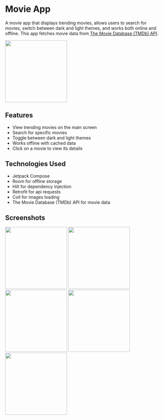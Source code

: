 # Movie App

A movie app that displays trending movies, allows users to search for movies, switch between dark and light themes, and works both online and offline. This app fetches movie data from [The Movie Database (TMDb) API](https://www.themoviedb.org/documentation/api).

  <img src="https://github.com/FouadBahari/Android-movies-application-test/assets/63747680/600e3f08-6240-4d31-a202-02ac758215c4" width="200" />
  
## Features

- View trending movies on the main screen
- Search for specific movies
- Toggle between dark and light themes
- Works offline with cached data
- Click on a movie to view its details

## Technologies Used

- Jetpack Compose
- Room for offline storage
- Hilt for dependency injection
- Retrofit for api requests
- Coil for images loading
- The Movie Database (TMDb) API for movie data

## Screenshots
<div>
  <img src="https://github.com/FouadBahari/Android-movies-application-test/assets/63747680/30c1659c-eb58-4cca-a4b9-2c69d97542f6" width="200" />
  <img src="https://github.com/FouadBahari/Android-movies-application-test/assets/63747680/d96a2c45-6abc-4514-8965-645bc9627449" width="200" />
  <img src="https://github.com/FouadBahari/Android-movies-application-test/assets/63747680/bad86289-4c1e-486b-823f-a5df8a141833" width="200" />
   <img src="https://github.com/FouadBahari/Android-movies-application-test/assets/63747680/f89c0407-a8c6-43d8-ae84-2c7c6a79a368" width="200" />
   <img src="https://github.com/FouadBahari/Android-movies-application-test/assets/63747680/3ce0bcd3-9c3f-41f4-b445-a523beef2847" width="200" />
</div>





